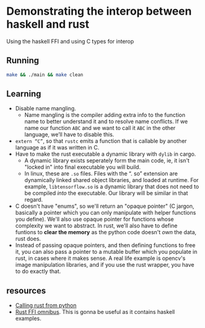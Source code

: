 # Demonstrating the interop between haskell and rust

Using the haskell FFI and using C types for interop

## Running

```bash
make && ./main && make clean
```

## Learning

- Disable name mangling.
  - Name mangling is the compiler adding extra info to the function name to better understand it and to resolve name conflicts. If we name our function `ABC` and we want to call it `ABC` in the other language, we’ll have to disable this.
- `extern “C”`, so that `rustc` emits a function that is callable by another language as if it was written in C.
- Have to make the rust executable a dynamic library with `dylib` in cargo.
  - A dynamic library exists seperately form the main code, ie, it isn't "locked in" into final executable you will build.
  - In linux, these are `.so` files. Files with the “. so” extension are dynamically linked shared object libraries, and loaded at runtime. For example, `libtensorflow.so` is a dynamic library that does not need to be compiled _into_ the executable. Our library will be similar in that regard.
- C doesn't have "enums", so we'll return an "opaque pointer" (C jargon, basically a pointer which you can only manipulate with helper functions you define). We'll also use opaque pointer for functions whose complexity we want to abstract. In rust, we'll also have to define funtions to **clear the memory** as the python code doesn't _own_ the data, rust does.
- Instead of passing opaque pointers, and then defining functions to free it, you can also pass a pointer to a mutable buffer which you populate in rust, in cases where it makes sense. A real life example is opencv's image manipulation libraries, and if you use the rust wrapper, you have to do exactly that.

## resources

- [Calling rust from python](https://bheisler.github.io/post/calling-rust-in-python/)
- [Rust FFI omnibus](http://jakegoulding.com/rust-ffi-omnibus/). This is gonna be useful as it contains haskell examples.
